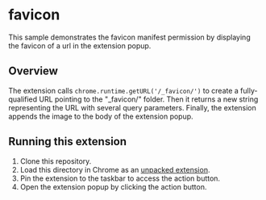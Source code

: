 # favicon

This sample demonstrates the favicon manifest permission by displaying the favicon of a url in the extension popup.

## Overview

The extension calls `chrome.runtime.getURL('/_favicon/')` to create a fully-qualified URL pointing to the "\_favicon/" folder. Then it returns a new string representing the URL with several query parameters. Finally, the extension appends the image to the body of the extension popup.

## Running this extension

1. Clone this repository.
2. Load this directory in Chrome as an [unpacked extension](https://developer.chrome.com/docs/extensions/mv3/getstarted/development-basics/#load-unpacked).
3. Pin the extension to the taskbar to access the action button.
4. Open the extension popup by clicking the action button.
